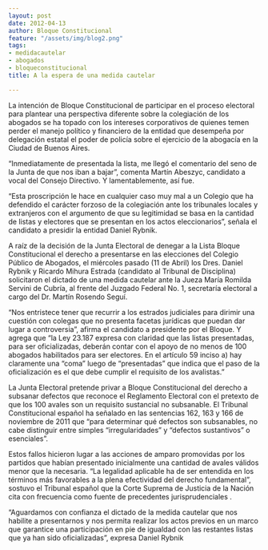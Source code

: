 ```yaml
---
layout: post
date: 2012-04-13
author: Bloque Constitucional
feature: "/assets/img/blog2.png"
tags:
- medidacautelar
- abogados
- bloqueconstitucional
title: A la espera de una medida cautelar

---
```

La intención de Bloque Constitucional de participar en el proceso electoral para plantear una perspectiva diferente sobre la colegiación de los abogados se ha topado con los intereses corporativos de quienes temen perder el manejo político y financiero de la entidad que desempeña por delegación estatal el poder de policía sobre el ejercicio de la abogacía en la Ciudad de Buenos Aires.

“Inmediatamente de presentada la lista, me llegó el comentario del seno de la Junta de que nos iban a bajar”, comenta Martín Abeszyc, candidato a vocal del Consejo Directivo. Y lamentablemente, así fue.

“Esta proscripción le hace en cualquier caso muy mal a un Colegio que ha defendido el carácter forzoso de la colegiación ante los tribunales locales y extranjeros con el argumento de que su legitimidad se basa en la cantidad de listas y electores que se presentan en los actos eleccionarios”, señala el candidato a presidir la entidad Daniel Rybnik.

A raíz de la decisión de la Junta Electoral de denegar a la Lista Bloque Constitucional el derecho a presentarse en las elecciones del Colegio Público de Abogados, el miércoles pasado (11 de Abril) los Dres. Daniel Rybnik y Ricardo Mihura Estrada (candidato al Tribunal de Disciplina) solicitaron el dictado de una medida cautelar ante la Jueza María Romilda Servini de Cubría, al frente del Juzgado Federal No. 1, secretaría electoral a cargo del Dr. Martín Rosendo Seguí.

“Nos entristece tener que recurrir a los estrados judiciales para dirimir una cuestión con colegas que no presenta facetas jurídicas que puedan dar lugar a controversia”, afirma el candidato a presidente por el Bloque. Y agrega que “la Ley 23.187 expresa con claridad que las listas presentadas, para ser oficializadas, deberán contar con el apoyo de no menos de 100 abogados habilitados para ser electores. En el artículo 59 inciso a) hay claramente una “coma” luego de “presentadas” que indica que el paso de la oficialización es el que debe cumplir el requisito de los avalistas.”

La Junta Electoral pretende privar a Bloque Constitucional del derecho a subsanar defectos que reconoce el Reglamento Electoral con el pretexto de que los 100 avales son un requisito sustancial no subsanable. El Tribunal Constitucional español ha señalado en las sentencias 162, 163 y 166 de noviembre de 2011 que “para determinar qué defectos son subsanables, no cabe distinguir entre simples “irregularidades” y “defectos sustantivos” o esenciales”.

Estos fallos hicieron lugar a las acciones de amparo promovidas por los partidos que habían presentado inicialmente una cantidad de avales válidos menor que la necesaria. “La legalidad aplicable ha de ser entendida en los términos más favorables a la plena efectividad del derecho fundamental”, sostuvo el Tribunal español que la Corte Suprema de Justicia de la Nación cita con frecuencia como fuente de precedentes jurisprudenciales .

“Aguardamos con confianza el dictado de la medida cautelar que nos habilite a presentarnos y nos permita realizar los actos previos en un marco que garantice una participación en pie de igualdad con las restantes listas que ya han sido oficializadas”, expresa Daniel Rybnik